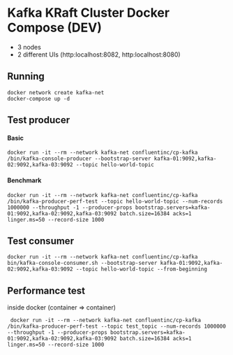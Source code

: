 # Kafka KRaft Cluster Docker Compose (DEV)

- 3 nodes
- 2 different UIs (http:localhost:8082, http:localhost:8080)

## Running
```
docker network create kafka-net
docker-compose up -d
```


## Test producer
#### Basic 
```
docker run -it --rm --network kafka-net confluentinc/cp-kafka /bin/kafka-console-producer --bootstrap-server kafka-01:9092,kafka-02:9092,kafka-03:9092 --topic hello-world-topic
```
#### Benchmark
```
docker run -it --rm --network kafka-net confluentinc/cp-kafka /bin/kafka-producer-perf-test --topic hello-world-topic --num-records 1000000 --throughput -1 --producer-props bootstrap.servers=kafka-01:9092,kafka-02:9092,kafka-03:9092 batch.size=16384 acks=1 linger.ms=50 --record-size 1000

```

## Test consumer
```
docker run -it --rm --network kafka-net confluentinc/cp-kafka bin/kafka-console-consumer.sh --bootstrap-server kafka-01:9092,kafka-02:9092,kafka-03:9092 --topic hello-world-topic --from-beginning 
```


## Performance test

inside docker (container => container)

```
 docker run -it --rm --network kafka-net confluentinc/cp-kafka /bin/kafka-producer-perf-test --topic test_topic --num-records 1000000 --throughput -1 --producer-props bootstrap.servers=kafka-01:9092,kafka-02:9092,kafka-03:9092 batch.size=16384 acks=1 linger.ms=50 --record-size 1000
```
